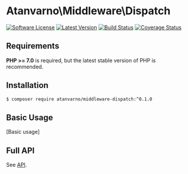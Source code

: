 # Atanvarno\Middleware\Dispatch
[![Software License](https://img.shields.io/badge/license-MIT-brightgreen.svg?style=flat-square)](https://github.com/atanvarno69/middleware-dispatch/blob/master/LICENSE)
[![Latest Version](https://img.shields.io/github/release/atanvarno69/middleware-dispatch.svg?style=flat-square)](https://github.com/atanvarno69/middleware-dispatch/releases)
[![Build Status](https://img.shields.io/travis/atanvarno69/middleware-dispatch/master.svg?style=flat-square)](https://travis-ci.org/atanvarno69/middleware-dispatch)
[![Coverage Status](https://img.shields.io/coveralls/atanvarno69/middleware-dispatch/master.svg?style=flat-square)](https://coveralls.io/r/atanvarno69/middleware-dispatch?branch=master)

## Requirements
**PHP >= 7.0** is required, but the latest stable version of PHP is recommended.

## Installation
```bash
$ composer require atanvarno/middleware-dispatch:^0.1.0
```

## Basic Usage
[Basic usage]

## Full API
See [API](https://github.com/atanvarno69/middleware-dispatch/blob/master/docs/API.md).
